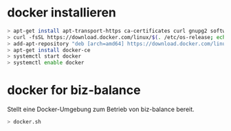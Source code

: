 # docker installieren

```bash
> apt-get install apt-transport-https ca-certificates curl gnupg2 software-properties-common
> curl -fsSL https://download.docker.com/linux/$(. /etc/os-release; echo "$ID")/gpg | sudo apt-key add -
> add-apt-repository "deb [arch=amd64] https://download.docker.com/linux/$(. /etc/os-release; echo "$ID") $(lsb_release -cs) stable"
> apt-get install docker-ce
> systemctl start docker
> systemctl enable docker
```

# docker for biz-balance

Stellt eine Docker-Umgebung zum Betrieb von biz-balance bereit.

```bash
> docker.sh
```
